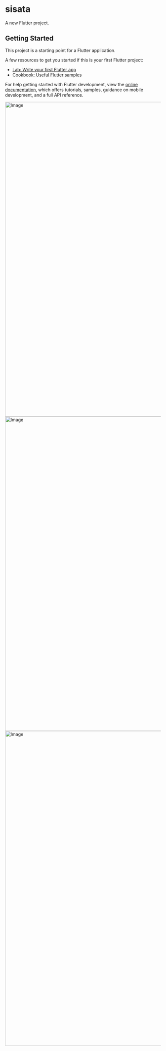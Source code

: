 # sisata

A new Flutter project.

## Getting Started

This project is a starting point for a Flutter application.

A few resources to get you started if this is your first Flutter project:

- [Lab: Write your first Flutter app](https://docs.flutter.dev/get-started/codelab)
- [Cookbook: Useful Flutter samples](https://docs.flutter.dev/cookbook)

For help getting started with Flutter development, view the
[online documentation](https://docs.flutter.dev/), which offers tutorials,
samples, guidance on mobile development, and a full API reference.

<img width="547" height="1016" alt="Image" src="https://github.com/user-attachments/assets/1d2edcd7-0e48-49c1-b49e-1b36ccb03984" />

<img width="546" height="1016" alt="Image" src="https://github.com/user-attachments/assets/1ac79f18-8729-41d4-8bbb-2d4eaa323d3c" />

<img width="543" height="1017" alt="Image" src="https://github.com/user-attachments/assets/06581514-cee3-4e65-b555-b3d3498f1ab3" />
